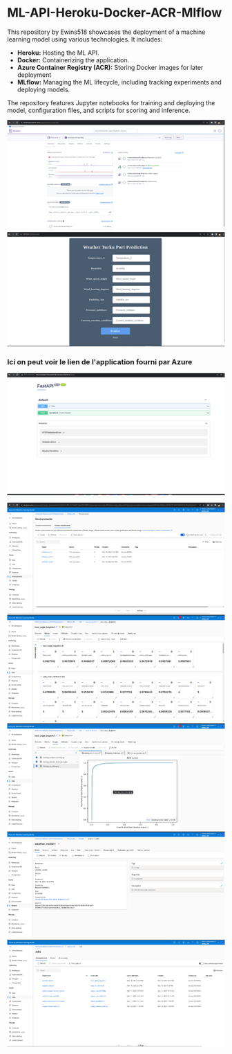 # ML-API-Heroku-Docker-ACR-Mlflow

This repository by Ewins518 showcases the deployment of a machine learning model using various technologies. It includes:

- **Heroku:** Hosting the ML API.
- **Docker:** Containerizing the application.
- **Azure Container Registry (ACR):** Storing Docker images for later deployment
- **MLflow:** Managing the ML lifecycle, including tracking experiments and deploying models.
  
The repository features Jupyter notebooks for training and deploying the model, configuration files, and scripts for scoring and inference.

![Screenshot](/screenshot/0.png)
![Screenshot](/screenshot/2.png)

### Ici on peut voir le lien de l'application fourni par Azure
![Screenshot](/screenshot/1.png)

![Screenshot](/screenshot/18.png)
![Screenshot](/screenshot/12.png)
![Screenshot](/screenshot/13.png)
![Screenshot](/screenshot/16.png)
![Screenshot](/screenshot/20.png)
